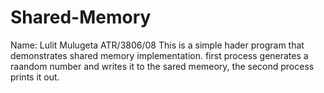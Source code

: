 # Shared-Memory
Name: Lulit Mulugeta
ATR/3806/08
This is a simple hader program that demonstrates shared memory implementation. first process generates a raandom number and writes it to the sared memeory, the second process prints it out.
